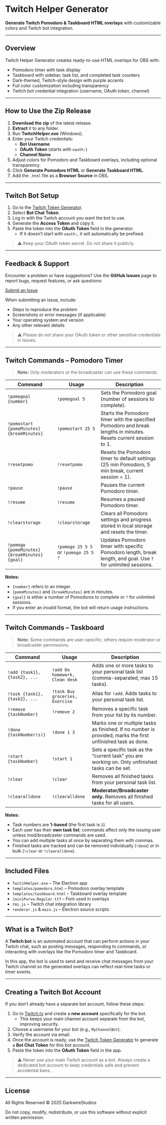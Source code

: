 # Twitch Helper Generator

**Generate Twitch Pomodoro & Taskboard HTML overlays** with customizable colors and Twitch bot integration.  

---

## Overview

Twitch Helper Generator creates ready-to-use HTML overlays for OBS with:

- Pomodoro timer with task display  
- Taskboard with sidebar, task list, and completed task counters  
- Dark-themed, Twitch-style design with purple accents  
- Full color customization including transparency  
- Twitch bot credential integration (username, OAuth token, channel)  

---

## How to Use the Zip Release

1. **Download the zip** of the latest release.  
2. **Extract** it to any folder.  
3. Run **TwitchHelper.exe** (Windows).  
4. Enter your Twitch credentials:
   - **Bot Username**  
   - **OAuth Token** (starts with `oauth:`)  
   - **Channel Name**  
5. Adjust colors for Pomodoro and Taskboard overlays, including optional transparency.  
6. Click **Generate Pomodoro HTML** or **Generate Taskboard HTML**.
7. Add the `.html` file as a **Browser Source** in OBS.

---

## Twitch Bot Setup

1. Go to the [Twitch Token Generator](https://twitchtokengenerator.com/).  
2. Select **Bot Chat Token**.  
3. Log in with the Twitch account you want the bot to use.  
4. Generate the **Access Token** and copy it.  
5. Paste the token into the **OAuth Token** field in the generator.  
   - If it doesn’t start with `oauth:`, it will automatically be prefixed.  

> ⚠️ Keep your OAuth token secret. Do not share it publicly.  

---

## Feedback & Support

Encounter a problem or have suggestions? Use the **GitHub Issues** page to report bugs, request features, or ask questions:  

[Submit an Issue](https://github.com/AmadeusSpeaks/Taskboard-and-Pomodoro-Timer-Generator/issues)

When submitting an issue, include:

- Steps to reproduce the problem  
- Screenshots or error messages (if applicable)  
- Your operating system and version  
- Any other relevant details  

> ⚠️ Please do not share your OAuth token or other sensitive credentials in issues.

---

## Twitch Commands – Pomodoro Timer

> **Note:** Only moderators or the broadcaster can use these commands.

| Command                                       | Usage                                | Description                                                                                                      |
| --------------------------------------------- | ------------------------------------ | ---------------------------------------------------------------------------------------------------------------- |
| `!pomogoal {number}`                          | `!pomogoal 5`                        | Sets the Pomodoro goal (number of sessions to complete).                                                         |
| `!pomostart {pomoMinutes} {breakMinutes}`     | `!pomostart 25 5`                    | Starts the Pomodoro timer with the specified Pomodoro and break lengths in minutes. Resets current session to 1. |
| `!resetpomo`                                  | `!resetpomo`                         | Resets the Pomodoro timer to default settings (25 min Pomodoro, 5 min break, current session = 1).               |
| `!pause`                                      | `!pause`                             | Pauses the current Pomodoro timer.                                                                               |
| `!resume`                                     | `!resume`                            | Resumes a paused Pomodoro timer.                                                                                 |
| `!clearstorage`                               | `!clearstorage`                      | Clears all Pomodoro settings and progress stored in local storage and resets the timer.                          |
| `!pomogo {pomoMinutes} {breakMinutes} {goal}` | `!pomogo 25 5 5` or `!pomogo 25 5 ?` | Updates Pomodoro timer with specific Pomodoro length, break length, and goal. Use `?` for unlimited sessions.    |

**Notes:**

* `{number}` refers to an integer.
* `{pomoMinutes}` and `{breakMinutes}` are in minutes.
* `{goal}` is either a number of Pomodoros to complete or `?` for unlimited sessions.
* If you enter an invalid format, the bot will return usage instructions.

---

## Twitch Commands – Taskboard

> **Note:** Some commands are user-specific; others require moderator or broadcaster permissions.

| Command                       | Usage                           | Description                                                                                                 |
| ----------------------------- | ------------------------------- | ----------------------------------------------------------------------------------------------------------- |
| `!add {task1}, {task2}, ...`  | `!add Do homework, Clean desk`  | Adds one or more tasks to your personal task list (comma-separated, max 15 tasks).                          |
| `!task {task1}, {task2}, ...` | `!task Buy groceries, Exercise` | Alias for `!add`. Adds tasks to your personal task list.                                                    |
| `!remove {taskNumber}`        | `!remove 2`                     | Removes a specific task from your list by its number.                                                       |
| `!done {taskNumber(s)}`       | `!done 1 3`                     | Marks one or multiple tasks as finished. If no number is provided, marks the first unfinished task as done. |
| `!start {taskNumber}`         | `!start 1`                      | Sets a specific task as the “current task” you are working on. Only unfinished tasks can be set.            |
| `!clear`                      | `!clear`                        | Removes all finished tasks from your personal task list.                                                    |
| `!clearalldone`               | `!clearalldone`                 | **Moderator/Broadcaster only.** Removes all finished tasks for all users.                                   |

**Notes:**

* Task numbers are **1-based** (the first task is `1`).
* Each user has their **own task list**; commands affect only the issuing user unless mod/broadcaster commands are used.
* You can add multiple tasks at once by separating them with commas.
* Finished tasks are tracked and can be removed individually (`!done`) or in bulk (`!clear` or `!clearalldone`).

---

## Included Files

- `TwitchHelper.exe` – The Electron app  
- `templates/pomodoro.html` – Pomodoro overlay template  
- `templates/taskboard.html` – Taskboard overlay template  
- `JainiPurva-Regular.ttf` – Font used in overlays  
- `tmi.js` – Twitch chat integration library  
- `renderer.js` & `main.js` – Electron source scripts  

---

## What is a Twitch Bot?

A **Twitch bot** is an automated account that can perform actions in your Twitch chat, such as posting messages, responding to commands, or interacting with overlays like the Pomodoro timer and Taskboard.  

In this app, the bot is used to send and receive chat messages from your Twitch channel so the generated overlays can reflect real-time tasks or timer events.  

---

## Creating a Twitch Bot Account

If you don’t already have a separate bot account, follow these steps:

1. Go to [Twitch.tv](https://www.twitch.tv/) and create a **new account** specifically for the bot.  
   - This keeps your main channel account separate from the bot, improving security.  
2. Choose a username for your bot (e.g., `MyChannelBot`).  
3. Verify the account via email.  
4. Once the account is ready, use the [Twitch Token Generator](https://twitchtokengenerator.com/) to generate a **Bot Chat Token** for this bot account.  
5. Paste the token into the **OAuth Token** field in the app.  

> ⚠️ Never use your main Twitch account as a bot. Always create a dedicated bot account to keep credentials safe and prevent accidental bans.
> 
---

## License

All Rights Reserved © 2025 DarkwireStudios  

Do not copy, modify, redistribute, or use this software without explicit written permission.
